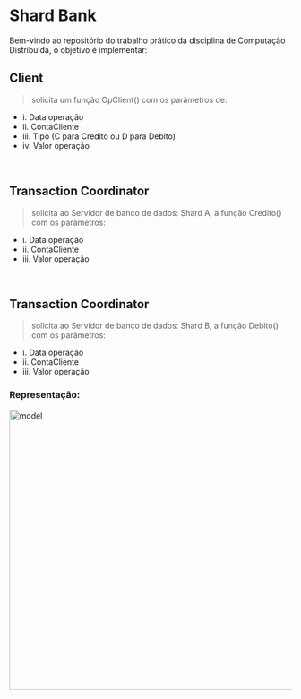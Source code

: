 # Shard Bank

Bem-vindo ao repositório do trabalho prático da disciplina de Computação Distribuída, o objetivo é implementar:

## Client 
> solicita um função OpClient() com os parâmetros de:
- i. Data operação
- ii. ContaCliente 
- iii. Tipo (C para Credito ou D para Debito)
- iv. Valor operação

<br>

## Transaction Coordinator 
> solicita ao Servidor de banco de dados: Shard A, a função Credito() com os parâmetros:
- i. Data operação
- ii. ContaCliente
- iii. Valor operação

<br>

## Transaction Coordinator
> solicita ao Servidor de banco de dados: Shard B, a função Debito() com os parâmetros:
- i. Data operação
- ii. ContaCliente
- iii. Valor operação

### Representação:
<img src="https://github.com/Gustavo-Lopez-Flores/Shard-Bank/blob/main/assets/imgs/modelo.png" alt="model" width="800" height="500">

